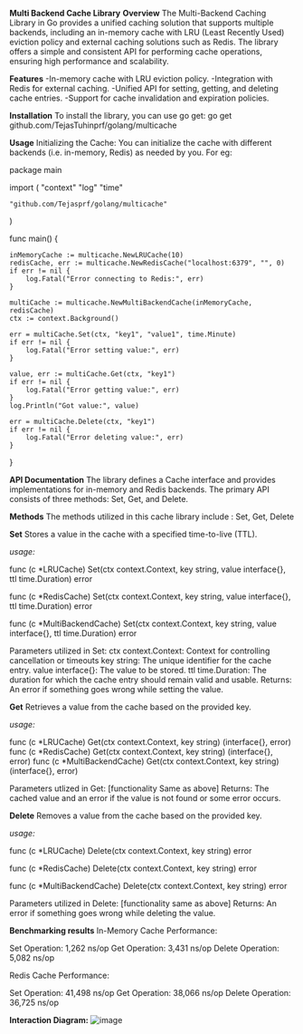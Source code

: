 **Multi Backend Cache Library**
**Overview**
The Multi-Backend Caching Library in Go provides a unified caching solution that supports multiple backends, including an in-memory cache with LRU (Least Recently Used) eviction policy and external caching solutions such as Redis. The library offers a simple and consistent API for performing cache operations, ensuring high performance and scalability.

**Features**
-In-memory cache with LRU eviction policy.
-Integration with Redis for external caching.
-Unified API for setting, getting, and deleting cache entries.
-Support for cache invalidation and expiration policies.

**Installation**
To install the library, you can use go get:
go get github.com/TejasTuhinprf/golang/multicache


**Usage**
Initializing the Cache:
You can initialize the cache with different backends (i.e. in-memory, Redis) as needed by you.
For eg:

package main

import (
    "context"
    "log"
    "time"

    "github.com/Tejasprf/golang/multicache"
)

func main() {

    inMemoryCache := multicache.NewLRUCache(10)
    redisCache, err := multicache.NewRedisCache("localhost:6379", "", 0)
    if err != nil {
        log.Fatal("Error connecting to Redis:", err)
    }

    multiCache := multicache.NewMultiBackendCache(inMemoryCache, redisCache)
    ctx := context.Background()

    err = multiCache.Set(ctx, "key1", "value1", time.Minute)
    if err != nil {
        log.Fatal("Error setting value:", err)
    }

    value, err := multiCache.Get(ctx, "key1")
    if err != nil {
        log.Fatal("Error getting value:", err)
    }
    log.Println("Got value:", value)

    err = multiCache.Delete(ctx, "key1")
    if err != nil {
        log.Fatal("Error deleting value:", err)
    }
}

**API Documentation**
The library defines a Cache interface and provides implementations for in-memory and Redis backends. The primary API consists of three methods: Set, Get, and Delete.

**Methods**
The methods utilized in this cache library include : Set, Get, Delete

**Set** 
Stores a value in the cache with a specified time-to-live (TTL). 

_usage:_

func (c *LRUCache) Set(ctx context.Context, key string, value interface{}, ttl time.Duration) error 

func (c *RedisCache) Set(ctx context.Context, key string, value interface{}, ttl time.Duration) error

func (c *MultiBackendCache) Set(ctx context.Context, key string, value interface{}, ttl time.Duration) error


Parameters utilized in Set: 
ctx context.Context: Context for controlling cancellation or timeouts
key string: The unique identifier for the cache entry.
value interface{}: The value to be stored.
ttl time.Duration: The duration for which the cache entry should remain valid and usable.
Returns: An error if something goes wrong while setting the value.

**Get** 
Retrieves a value from the cache based on the provided key. 

_usage:_ 

func (c *LRUCache) Get(ctx context.Context, key string) (interface{}, error)
func (c *RedisCache) Get(ctx context.Context, key string) (interface{}, error)
func (c *MultiBackendCache) Get(ctx context.Context, key string) (interface{}, error)

Parameters utlized in Get:
[functionality Same as above]
Returns: The cached value and an error if the value is not found or some error occurs.

**Delete** 
Removes a value from the cache based on the provided key.

_usage:_

func (c *LRUCache) Delete(ctx context.Context, key string) error

func (c *RedisCache) Delete(ctx context.Context, key string) error

func (c *MultiBackendCache) Delete(ctx context.Context, key string) error

Parameters utilized in Delete:
[functionality same as above]
Returns: An error if something goes wrong while deleting the value.

**Benchmarking results**
In-Memory Cache Performance:

Set Operation: 1,262 ns/op
Get Operation: 3,431 ns/op
Delete Operation: 5,082 ns/op 

Redis Cache Performance:

Set Operation: 41,498 ns/op
Get Operation: 38,066 ns/op
Delete Operation: 36,725 ns/op

**Interaction Diagram:**
![image](https://github.com/TejasTuhinprf/golang/assets/139322747/c8f55c8c-1bff-4c2e-ae39-6dabb28aea41)
